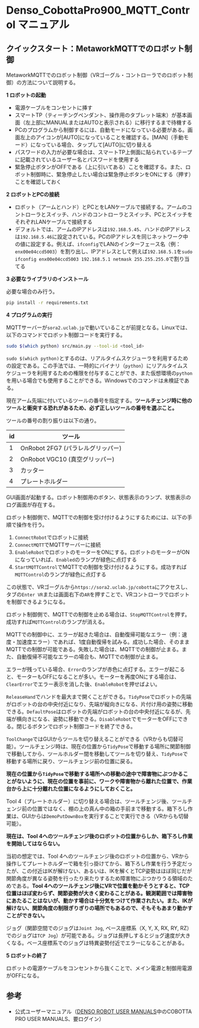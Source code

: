 # Denso_CobottaPro900_MQTT_Control マニュアル

## クイックスタート：MetaworkMQTTでのロボット制御

MetaworkMQTTでのロボット制御（VRゴーグル・コントローラでのロボット制御）の方法について説明する。

**1 ロボットの起動**

- 電源ケーブルをコンセントに挿す
- スマートTP（ティーチングペンダント、操作用のタブレット端末）が基本画面（左上部にMANUALまたはAUTOと表示される）に移行するまで待機する
- PCのプログラムから制御するには、自動モードになっている必要がある。画面左上のアイコンが[AUTO]になっていることを確認する。[MAN]（手動モード）になっている場合、タップして[AUTO]に切り替える
- パスワードの入力が必要な場合は、スマートTP上側面に貼られているテープに記載されているユーザー名とパスワードを使用する
- 緊急停止ボタンがOFFである（上に引いてある）ことを確認する。また、ロボット制御時に、緊急停止したい場合は緊急停止ボタンをONにする（押す）ことを確認しておく

**2 ロボットとPCの接続**

- ロボット（アームとハンド）とPCとをLANケーブルで接続する。アームのコントローラとスイッチ、ハンドのコントローラとスイッチ、PCとスイッチをそれぞれLANケーブルで接続する
- デフォルトでは、アームのIPアドレスは`192.168.5.45`、ハンドのIPアドレスは`192.168.5.46`に設定されている。PCのIPアドレスを同じネットワーク中の値に設定する。例えば、`ifconfig`でLANのインターフェース名（例：`enx00e04ccd5003`）を割り出し、IPアドレスとして例えば`192.168.5.1`を`sudo ifconfig enx00e04ccd5003 192.168.5.1 netmask 255.255.255.0`で割り当てる

**3 必要なライブラリのインストール**

必要な場合のみ行う。

```sh
pip install -r requirements.txt
```

**4 プログラムの実行**

MQTTサーバーが`sora2.uclab.jp`で動いていることが前提となる。Linuxでは、以下のコマンドでロボット制御コードを実行する。

```sh
sudo $(which python) src/main.py --tool-id <tool_id>
```

`sudo $(which python)`とするのは、リアルタイムスケジューラを利用するための設定である。この手法では、一時的にバイナリ（`python`）にリアルタイムスケジューラを利用するための権限を付与することができ、また仮想環境の`python`を用いる場合でも使用することができる。Windowsでのコマンドは未検証である。

現在アーム先端に付いているツールの番号を指定する。**ツールチェンジ時に他のツールと衝突する恐れがあるため、必ず正しいツールの番号を選ぶこと。**

ツールの番号の割り振りは以下の通り。

| id | ツール |
| - | - |
| 1 | OnRobot 2FG7 (パラレルグリッパー) |
| 2 | OnRobot VGC10 (真空グリッパー) |
| 3 | カッター |
| 4 | プレートホルダー |

GUI画面が起動する。ロボット制御用のボタン、状態表示のランプ、状態表示のログ画面が存在する。

ロボット制御側で、MQTTでの制御を受け付けるようにするためには、以下の手順で操作を行う。

1. `ConnectRobot`でロボットに接続
2. `ConnectMQTT`でMQTTサーバーに接続
3. `EnableRobot`でロボットのモーターをONにする。ロボットのモーターがONになっていれば、`Enabled`のランプが緑色に点灯する
4. `StartMQTTControl`でMQTTでの制御を受け付けるようにする。成功すれば`MQTTControl`のランプが緑色に点灯する

この状態で、VRゴーグルから`https://sora2.uclab.jp/cobotta`にアクセスし、タブの`Enter VR`または画面右下の`AR`を押すことで、VRコントローラでロボットを制御できるようになる。

ロボット制御側で、MQTTでの制御を止める場合は、`StopMQTTControl`を押す。成功すれば`MQTTControl`のランプが消える。

MQTTでの制御中に、エラーが起きた場合は、自動復帰可能なエラー（例：速度・加速度エラー）であれば、1度自動復帰を試みる。成功した場合、そのままMQTTでの制御が可能である。失敗した場合は、MQTTでの制御が止まる。また、自動復帰不可能なエラーの場合も、MQTTでの制御が止まる。

エラーが残っている場合、`Error`のランプが赤色に点灯する。エラーが起こると、モーターもOFFになることが多い。モーターを再度ONにする場合は、`ClearError`でエラー表示を消した後、`EnableRobot`を押せばよい。

`ReleaseHand`でハンドを最大まで開くことができる。`TidyPose`でロボットの先端がロボットの台の中央付近になり、先端が縦向きになる、片付け用の姿勢に移動できる。`DefaultPose`はロボットの先端がロボットの台の中央付近になるが、先端が横向きになる、姿勢に移動できる。`DisableRobot`でモーターをOFFにできる。閉じるボタンでロボット制御コードを終了できる。

`ToolChange`ではGUIからツールを切り替えることができる（VRからも切替可能）。ツールチェンジ時は、現在の位置から`TidyPose`で移動する場所に関節制御で移動してから、ツールホルダー間を移動してツールを切り替え、`TidyPose`で移動する場所に戻り、ツールチェンジ前の位置に戻る。

**現在の位置から`TidyPose`で移動する場所への移動の途中で障害物にぶつかることがないように、現在の位置を事前に、ワークや障害物から離れた位置で、作業台から上に十分離れた位置になるようにしておくこと。**

Tool 4（プレートホルダー）に切り替える場合は、ツールチェンジ後、ツールチェンジ前の位置ではなく、棚の上の真ん中の箱の手前まで移動する。箱下ろし作業は、GUIからは`DemoPutDownBox`を実行することで実行できる（VRからも切替可能）。

**現在は、Tool 4へのツールチェンジ後のロボットの位置からしか、箱下ろし作業を開始してはならない。**

当初の想定では、Tool 4へのツールチェンジ後のロボットの位置から、VRから操作してプレートホルダーで箱を引っ掛けてから、箱下ろし作業を行う予定だったが、この付近はIKが解けない、あるいは、IKを解くとTCP姿勢はほぼ同じだが関節角度が異なる姿勢を行ったり来たりするため障害物にぶつかりうる領域のためである。**Tool 4へのツールチェンジ後にVRで位置を動かそうとすると、TCP位置はほぼ変わらず、関節姿勢が大きく変わることがある。観測範囲では障害物にあたることはないが、動かす場合は十分気をつけて作業されたい。また、IKが解けない、関節角度の制限ぎりぎりの場所でもあるので、そもそもあまり動かすことができない。**

ジョグ（関節空間でのジョグは`Joint Jog`, ベース座標系（X, Y, X, RX, RY, RZ）でのジョグは`TCP Jog`）が可能である。ジョグは長押しするとジョグ速度が大きくなる。ベース座標系でのジョグは特異姿勢付近でエラーになることがある。

**5 ロボットの終了**

ロボットの電源ケーブルをコンセントから抜くことで、メイン電源と制御用電源がOFFになる。

## 参考

- 公式ユーザーマニュアル（[DENSO ROBOT USER MANUALS](https://www.fa-manuals.denso-wave.com/jp/select.php)中のCOBOTTA PRO USER MANUALS、要ログイン）
